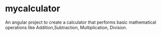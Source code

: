 # mycalculator
An angular project to create a calculator that performs basic mathematical operations like Addition,Subtraction, Multiplication, Division.


